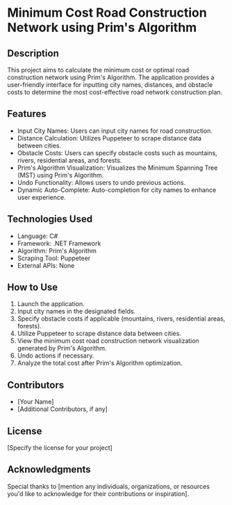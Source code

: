 # Minimum Cost Road Construction Network using Prim's Algorithm

## Description
This project aims to calculate the minimum cost or optimal road construction network using Prim's Algorithm. The application provides a user-friendly interface for inputting city names, distances, and obstacle costs to determine the most cost-effective road network construction plan.

## Features
- Input City Names: Users can input city names for road construction.
- Distance Calculation: Utilizes Puppeteer to scrape distance data between cities.
- Obstacle Costs: Users can specify obstacle costs such as mountains, rivers, residential areas, and forests.
- Prim's Algorithm Visualization: Visualizes the Minimum Spanning Tree (MST) using Prim's Algorithm.
- Undo Functionality: Allows users to undo previous actions.
- Dynamic Auto-Complete: Auto-completion for city names to enhance user experience.

## Technologies Used
- Language: C#
- Framework: .NET Framework
- Algorithm: Prim's Algorithm
- Scraping Tool: Puppeteer
- External APIs: None

## How to Use
1. Launch the application.
2. Input city names in the designated fields.
3. Specify obstacle costs if applicable (mountains, rivers, residential areas, forests).
4. Utilize Puppeteer to scrape distance data between cities.
5. View the minimum cost road construction network visualization generated by Prim's Algorithm.
6. Undo actions if necessary.
7. Analyze the total cost after Prim's Algorithm optimization.

## Contributors
- [Your Name]
- [Additional Contributors, if any]

## License
[Specify the license for your project]

## Acknowledgments
Special thanks to [mention any individuals, organizations, or resources you'd like to acknowledge for their contributions or inspiration].
